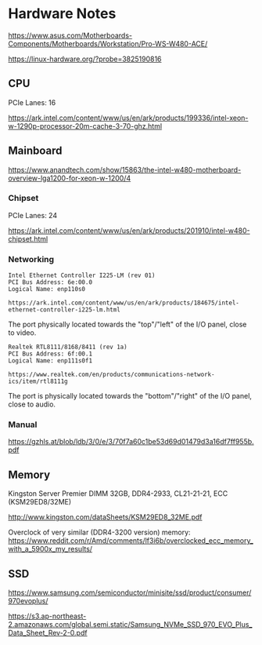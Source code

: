 # Hardware Notes

https://www.asus.com/Motherboards-Components/Motherboards/Workstation/Pro-WS-W480-ACE/

https://linux-hardware.org/?probe=3825190816

## CPU

PCIe Lanes: 16

https://ark.intel.com/content/www/us/en/ark/products/199336/intel-xeon-w-1290p-processor-20m-cache-3-70-ghz.html

## Mainboard

https://www.anandtech.com/show/15863/the-intel-w480-motherboard-overview-lga1200-for-xeon-w-1200/4

### Chipset

PCIe Lanes: 24

https://ark.intel.com/content/www/us/en/ark/products/201910/intel-w480-chipset.html

### Networking

```
Intel Ethernet Controller I225-LM (rev 01)
PCI Bus Address: 6e:00.0
Logical Name: enp110s0

https://ark.intel.com/content/www/us/en/ark/products/184675/intel-ethernet-controller-i225-lm.html
```

The port physically located towards the "top"/"left" of the I/O panel,
close to video.

```
Realtek RTL8111/8168/8411 (rev 1a)
PCI Bus Address: 6f:00.1
Logical Name: enp111s0f1

https://www.realtek.com/en/products/communications-network-ics/item/rtl8111g
```

The port is physically located towards the "bottom"/"right" of the I/O panel,
close to audio.

### Manual

https://gzhls.at/blob/ldb/3/0/e/3/70f7a60c1be53d69d01479d3a16df7ff955b.pdf

## Memory

Kingston Server Premier DIMM 32GB, DDR4-2933, CL21-21-21, ECC (KSM29ED8/32ME) 

http://www.kingston.com/dataSheets/KSM29ED8_32ME.pdf

Overclock of very similar (DDR4-3200 version) memory: https://www.reddit.com/r/Amd/comments/lf3i6b/overclocked_ecc_memory_with_a_5900x_my_results/

## SSD

https://www.samsung.com/semiconductor/minisite/ssd/product/consumer/970evoplus/

https://s3.ap-northeast-2.amazonaws.com/global.semi.static/Samsung_NVMe_SSD_970_EVO_Plus_Data_Sheet_Rev-2-0.pdf
